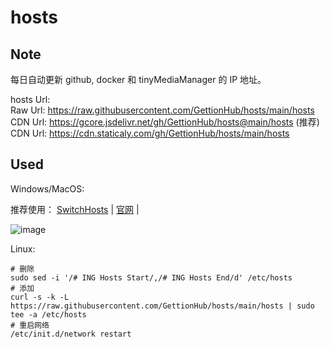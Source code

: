 # hosts  

## Note  
每日自动更新 github, docker 和 tinyMediaManager 的 IP 地址。  

hosts Url:   
Raw Url: https://raw.githubusercontent.com/GettionHub/hosts/main/hosts  
CDN Url: https://gcore.jsdelivr.net/gh/GettionHub/hosts@main/hosts     (推荐)  
CDN Url: https://cdn.staticaly.com/gh/GettionHub/hosts/main/hosts

## Used  
Windows/MacOS:  

推荐使用： [SwitchHosts](https://github.com/oldj/SwitchHosts) | [官网](https://switchhosts.vercel.app/zh) |

![image](https://user-images.githubusercontent.com/5615843/187586697-201b444c-1a3b-486a-867d-5fff9e63a4b2.png)

Linux:
```
# 删除
sudo sed -i '/# ING Hosts Start/,/# ING Hosts End/d' /etc/hosts
# 添加
curl -s -k -L https://raw.githubusercontent.com/GettionHub/hosts/main/hosts | sudo tee -a /etc/hosts
# 重启网络
/etc/init.d/network restart
```
